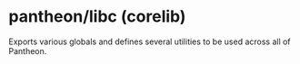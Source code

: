 # pantheon/libc (corelib)

Exports various globals and defines several utilities to be used across all of Pantheon.